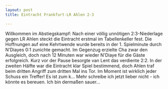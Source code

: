 ```yaml
---
layout: post
title: Eintracht Frankfurt-LR Ahlen 2-3

---
```


Willkommen im Abstiegskampf: Nach einer völlig unnötigen 2:3-Niederlage gegen LR Ahlen steckt die Eintracht erstmal im Tabellenkeller fest. Die Hoffnungen auf eine Kehrtwende wurde bereits in der 1. Spielminute durch N'Diayes 0:1 zunichte gemacht. Im Gegenzug erzielte Cha zwar den Ausgleich, doch nach 12 Minuten war wieder N'Diaye für die Gäste erfolgreich. Kurz vor der Pause besorgte van Lent das verdiente 2:2. In der zweiten Hälfte war die Eintracht klar Spiel bestimmend, doch Ahlen traf beim dritten Angriff zum dritten Mal ins Tor. Im Moment ist wirklich jeder Schuss ein Treffer! Es ist zum k... Mehr schreibe ich jetzt lieber nicht - ich könnte es bereuen. Ich bin dermaßen sauer...


